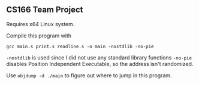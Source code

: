 ## CS166 Team Project

Requires x64 Linux system.

Compile this program with
```
gcc main.s print.s readline.s -o main -nostdlib -no-pie
```

`-nostdlib` is used since I did not use any standard library functions
`-no-pie` disables Position Independent Executable, so the address isn't randomized.

Use `objdump -d ./main` to figure out where to jump in this program.
